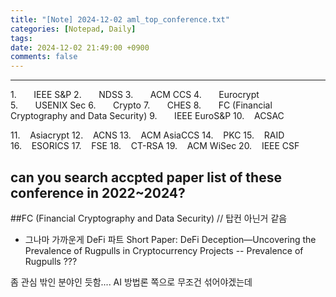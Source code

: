 ```yaml
---
title: "[Note] 2024-12-02 aml_top_conference.txt"
categories: [Notepad, Daily]
tags: 
date: 2024-12-02 21:49:00 +0900
comments: false
---
```

---

1.       IEEE S&P
2.       NDSS
3.       ACM CCS
4.       Eurocrypt
5.       USENIX Sec
6.       Crypto
7.       CHES
8.       FC (Financial Cryptography and Data Security)
9.       IEEE EuroS&P
10.    ACSAC

11.    Asiacrypt
12.    ACNS
13.    ACM AsiaCCS
14.    PKC
15.    RAID
16.    ESORICS
17.    FSE
18.    CT-RSA
19.    ACM WiSec
20.    IEEE CSF

can you search accpted paper list of these conference in 2022~2024?
---------------------------------------------------------------------------------------------



##FC (Financial Cryptography and Data Security)	// 탑컨 아닌거 같음
- 그나마 가까운게 DeFi 파트 
	Short Paper: DeFi Deception—Uncovering the Prevalence of Rugpulls in Cryptocurrency Projects
		-- Prevalence of Rugpulls ???

좀 관심 밖인 분야인 듯함.... AI 방법론 쪽으로 무조건 섞어야겠는데

